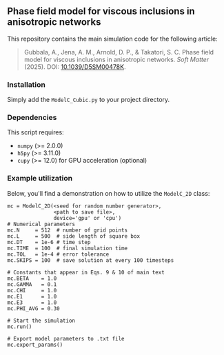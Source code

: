 ## Phase field model for viscous inclusions in anisotropic networks

This repository contains the main simulation code for the following article:

> Gubbala, A., Jena, A. M., Arnold, D. P., & Takatori, S. C. Phase field model for viscous inclusions in anisotropic networks. _Soft Matter_ (2025). DOI: [10.1039/D5SM00478K](https://doi.org/10.1039/D5SM00478K).

### Installation

Simply add the `ModelC_Cubic.py` to your project directory.

### Dependencies

This script requires:

* `numpy` (>= 2.0.0)
* `h5py` (>= 3.11.0)
* `cupy` (>= 12.0) for GPU acceleration (optional)

### Example utilization

Below, you'll find a demonstration on how to utilize the `ModelC_2D` class:

```
mc = ModelC_2D(<seed for random number generator>, 
			   <path to save file>, 
			   device='gpu' or 'cpu')
# Numerical parameters
mc.N     = 512	# number of grid points
mc.L     = 500  # side length of square box
mc.DT    = 1e-6 # time step
mc.TIME  = 100  # final simulation time
mc.TOL   = 1e-4 # error tolerance
mc.SKIPS = 100  # save solution at every 100 timesteps

# Constants that appear in Eqs. 9 & 10 of main text
mc.BETA    = 1.0 
mc.GAMMA   = 0.1
mc.CHI     = 1.0
mc.E1      = 1.0
mc.E3      = 1.0
mc.PHI_AVG = 0.30

# Start the simulation
mc.run()

# Export model parameters to .txt file
mc.export_params()
```
